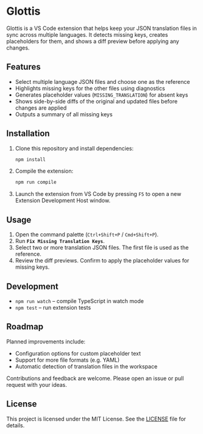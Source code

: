 # Glottis

Glottis is a VS Code extension that helps keep your JSON translation files in sync across multiple languages. It detects missing keys, creates placeholders for them, and shows a diff preview before applying any changes.

## Features

- Select multiple language JSON files and choose one as the reference
- Highlights missing keys for the other files using diagnostics
- Generates placeholder values (`MISSING_TRANSLATION`) for absent keys
- Shows side-by-side diffs of the original and updated files before changes are applied
- Outputs a summary of all missing keys

## Installation

1. Clone this repository and install dependencies:

   ```bash
   npm install
   ```

2. Compile the extension:

   ```bash
   npm run compile
   ```

3. Launch the extension from VS Code by pressing `F5` to open a new Extension Development Host window.

## Usage

1. Open the command palette (`Ctrl+Shift+P` / `Cmd+Shift+P`).
2. Run **`Fix Missing Translation Keys`**.
3. Select two or more translation JSON files. The first file is used as the reference.
4. Review the diff previews. Confirm to apply the placeholder values for missing keys.

## Development

- `npm run watch` – compile TypeScript in watch mode
- `npm test` – run extension tests

## Roadmap

Planned improvements include:

- Configuration options for custom placeholder text
- Support for more file formats (e.g. YAML)
- Automatic detection of translation files in the workspace

Contributions and feedback are welcome. Please open an issue or pull request with your ideas.

## License

This project is licensed under the MIT License. See the [LICENSE](LICENSE) file for details.
